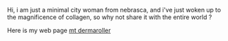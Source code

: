 
Hi, i am just a minimal city woman from nebrasca, and i've just woken up to the magnificence of collagen, so why not share it with the entire world ?  
   
 Here is my web page [mt dermaroller](http://skinhealing.wordpress.com/2012/05/08/the-ideal-treating-sagging-skin-5-awesome-firming-things/) 
